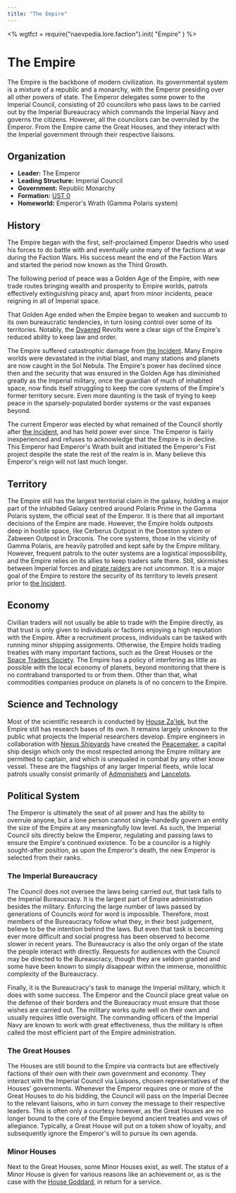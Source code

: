 ```yaml
---
title: "The Empire"
---
```

<%
wgtfct = require("naevpedia.lore.faction").init( "Empire" )
%>
<widget wgtfct />

# The Empire

The Empire is the backbone of modern civilization.
Its governmental system is a mixture of a republic and a monarchy, with the Emperor presiding over all other powers of state.
The Emperor delegates some power to the Imperial Council, consisting of 20 councilors who pass laws to be carried out by the Imperial Bureaucracy which commands the Imperial Navy and governs the citizens.
However, all the councilors can be overruled by the Emperor.
From the Empire came the Great Houses, and they interact with the Imperial government through their respective liaisons.

## Organization

* **Leader:** The Emperor
* **Leading Structure:** Imperial Council
* **Government:** Republic Monarchy
* **Formation:** [UST 0](lore/history)
* **Homeworld:** Emperor's Wrath (Gamma Polaris system)

## History

The Empire began with the first, self-proclaimed Emperor Daedris who used his forces to do battle with and eventually unite many of the factions at war during the Faction Wars.
His success meant the end of the Faction Wars and started the period now known as the Third Growth.

The following period of peace was a Golden Age of the Empire, with new trade routes bringing wealth and prosperity to Empire worlds, patrols effectively extinguishing piracy and, apart from minor incidents, peace reigning in all of Imperial space.

That Golden Age ended when the Empire began to weaken and succumb to its own bureaucratic tendencies, in turn losing control over some of its territories.
Notably, the [Dvaered](lore/factions/dvaered) Revolts were a clear sign of the Empire's reduced ability to keep law and order.

The Empire suffered catastrophic damage from [the Incident](lore/history/incident).
Many Empire worlds were devastated in the initial blast, and many stations and planets are now caught in the Sol Nebula.
The Empire's power has declined since then and the security that was ensured in the Golden Age has diminished greatly as the Imperial military, once the guardian of much of inhabited space, now finds itself struggling to keep the core systems of the Empire's former territory secure. Even more daunting is the task of trying to keep peace in the sparsely-populated border systems or the vast expanses beyond.

The current Emperor was elected by what remained of the Council shortly after [the Incident](lore/history/incident), and has held power ever since.
The Emperor is fairly inexperienced and refuses to acknowledge that the Empire is in decline.
This Emperor had Emperor's Wrath built and initiated the Emperor's Fist project despite the state the rest of the realm is in.
Many believe this Emperor's reign will not last much longer.

## Territory

The Empire still has the largest territorial claim in the galaxy, holding a major part of the inhabited Galaxy centred around Polaris Prime in the Gamma Polaris system, the official seat of the Emperor.
It is there that all important decisions of the Empire are made.
However, the Empire holds outposts deep in hostile space, like Cerberus Outpost in the Doeston system or Zabween Outpost in Draconis.
The core systems, those in the vicinity of Gamma Polaris, are heavily patrolled and kept safe by the Empire military.
However, frequent patrols to the outer systems are a logistical impossibility, and the Empire relies on its allies to keep traders safe there.
Still, skirmishes between Imperial forces and [pirate raiders](lore/factions/pirates) are not uncommon.
It is a major goal of the Empire to restore the security of its territory to levels present prior to [the Incident](lore/history/incident).

## Economy

Civilian traders will not usually be able to trade with the Empire directly, as that trust is only given to individuals or factions enjoying a high reputation with the Empire.
After a recruitment process, individuals can be tasked with running minor shipping assignments.
Otherwise, the Empire holds trading treaties with many important factions, such as the Great Houses or the [Space Traders Society](lore/factions/tradersociety).
The Empire has a policy of interfering as little as possible with the local economy of planets, beyond monitoring that there is no contraband transported to or from them.
Other than that, what commodities companies produce on planets is of no concern to the Empire.

## Science and Technology

Most of the scientific research is conducted by [House Za'lek](lore/factions/zalek), but the Empire still has research bases of its own.
It remains largely unknown to the public what projects the Imperial researchers develop.
Empire engineers in collaboration with [Nexus Shipyards](lore/fabricators) have created the [Peacemaker](ships/empire_peacemaker), a capital ship design which only the most respected among the Empire military are permitted to captain, and which is unequaled in combat by any other know vessel.
These are the flagships of any larger Imperial fleets, while local patrols usually consist primarily of [Admonishers](ships/empire_admonisher) and [Lancelots](ships/empire_lancelot).

## Political System

The Emperor is ultimately the seat of all power and has the ability to overrule anyone, but a lone person cannot single-handedly govern an entity the size of the Empire at any meaningfully low level.
As such, the Imperial Council sits directly below the Emperor, regulating and passing laws to ensure the Empire's continued existence.
To be a councilor is a highly sought-after position, as upon the Emperor's death, the new Emperor is selected from their ranks.

### The Imperial Bureaucracy

The Council does not oversee the laws being carried out, that task falls to the Imperial Bureaucracy.
It is the largest part of Empire administration besides the military.
Enforcing the large number of laws passed by generations of Councils word for word is impossible.
Therefore, most members of the Bureaucracy follow what they, in their best judgement, believe to be the intention behind the laws.
But even that task is becoming ever more difficult and social progress has been observed to become slower in recent years.
The Bureaucracy is also the only organ of the state the people interact with directly.
Requests for audiences with the Council may be directed to the Bureaucracy, though they are seldom granted and some have been known to simply disappear within the immense, monolithic complexity of the Bureaucracy.

Finally, it is the Bureaucracy's task to manage the Imperial military, which it does with some success.
The Emperor and the Council place great value on the defense of their borders and the Bureaucracy must ensure that those wishes are carried out.
The military works quite well on their own and usually requires little oversight.
The commanding officers of the Imperial Navy are known to work with great effectiveness, thus the military is often called the most efficient part of the Empire administration.

### The Great Houses

The Houses are still bound to the Empire via contracts but are effectively factions of their own with their own government and economy.
They interact with the Imperial Council via Liaisons, chosen representatives of the Houses' governments.
Whenever the Emperor requires one or more of the Great Houses to do his bidding, the Council will pass on the Imperial Decree to the relevant liaisons, who in turn convey the message to their respective leaders.
This is often only a courtesy however, as the Great Houses are no longer bound to the core of the Empire beyond ancient treaties and vows of allegiance.
Typically, a Great House will put on a token show of loyalty, and subsequently ignore the Emperor's will to pursue its own agenda.

### Minor Houses

Next to the Great Houses, some Minor Houses exist, as well.
The status of a Minor House is given for various reasons like an achievement or, as is the case with the [House Goddard](lore/factions/goddard), in return for a service.
